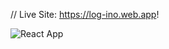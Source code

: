 // Live Site:  https://log-ino.web.app!

![React App](https://user-images.githubusercontent.com/74599998/172770590-c156de7f-5d2e-47ed-ae6a-b7efaef87916.png)
